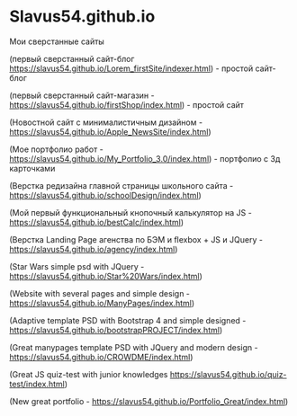 # Slavus54.github.io
Мои сверстанные сайты


(первый сверстанный сайт-блог https://slavus54.github.io/Lorem_firstSite/indexer.html) - простой сайт-блог

(первый сверстанный сайт-магазин - https://slavus54.github.io/firstShop/index.html) - простой сайт 

(Новостной сайт с минималистичным дизайном - https://slavus54.github.io/Apple_NewsSite/index.html)

(Мое портфолио работ - https://slavus54.github.io/My_Portfolio_3.0/index.html) - портфолио с 3д карточками

(Верстка редизайна главной страницы школьного сайта - https://slavus54.github.io/schoolDesign/index.html) 

(Мой первый функциональный кнопочный калькулятор на JS - https://slavus54.github.io/bestCalc/index.html)

(Верстка Landing Page агенства по БЭМ и flexbox + JS и JQuery - https://slavus54.github.io/agency/index.html)

(Star Wars simple psd with JQuery - https://slavus54.github.io/Star%20Wars/index.html)

(Website with several pages and simple design - https://slavus54.github.io/ManyPages/index.html)

(Adaptive template PSD with Bootstrap 4 and simple designed - https://slavus54.github.io/bootstrapPROJECT/index.html)

(Great manypages template PSD with JQuery and modern design - https://slavus54.github.io/CROWDME/index.html)

(Great JS quiz-test with junior knowledges https://slavus54.github.io/quiz-test/index.html)

(New great portfolio - https://slavus54.github.io/Portfolio_Great/index.html)
